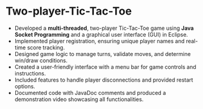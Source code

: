 # Two-player-Tic-Tac-Toe

- Developed a <b>multi-threaded</b>, two-player Tic-Tac-Toe game using <b>Java Socket Programming</b> and a graphical user interface (GUI) in Eclipse.
- Implemented player registration, ensuring unique player names and real-time score tracking.
- Designed game logic to manage turns, validate moves, and determine win/draw conditions.
- Created a user-friendly interface with a menu bar for game controls and instructions.
- Included features to handle player disconnections and provided restart options.
- Documented code with JavaDoc comments and produced a demonstration video showcasing all functionalities.
